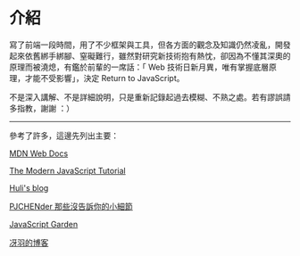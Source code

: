 # 介紹

寫了前端一段時間，用了不少框架與工具，但各方面的觀念及知識仍然凌亂，開發起來依舊綁手綁腳、窒礙難行，雖然對研究新技術抱有熱忱，卻因為不懂其深奧的原理而被澆熄，有鑑於前輩的一席話：「 Web 技術日新月異，唯有掌握底層原理，才能不受影響」，決定 Return to JavaScript。

不是深入講解、不是詳細說明，只是重新記錄起過去模糊、不熟之處。若有謬誤請多指教，謝謝 ：）

---

參考了許多，這邊先列出主要：

[MDN Web Docs](https://developer.mozilla.org/)

[The Modern JavaScript Tutorial](https://javascript.info/)

[Huli's blog](https://blog.huli.tw/)

[PJCHENder 那些沒告訴你的小細節](https://pjchender.blogspot.com/)

[JavaScript Garden](https://bonsaiden.github.io/JavaScript-Garden/)

[冴羽的博客](https://github.com/mqyqingfeng/Blog)
